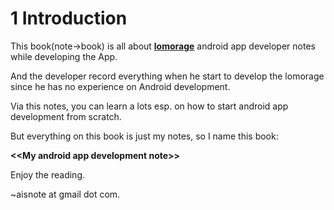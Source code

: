 # 1 Introduction

This book(note->book) is all about **[lomorage](https://lomorage.com)** android app developer notes while developing the App.

And the developer record everything when he start to develop the lomorage since he has no experience on Android development.

Via this notes, you can learn a lots esp. on how to start android app development from scratch.

But everything on this book is just my notes, so I name this book:

 **\<\<My android app development note\>\>**




Enjoy the reading.

~aisnote at gmail dot com.
